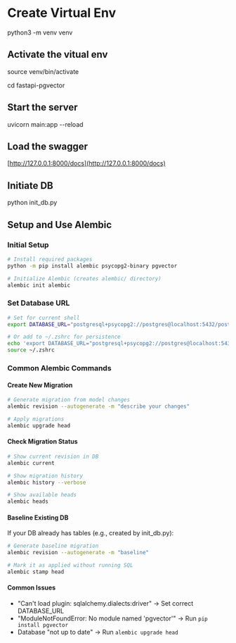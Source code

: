 # Create Virtual Env

python3 -m venv venv

## Activate the vitual env

source venv/bin/activate

cd fastapi-pgvector

## Start the server

uvicorn main:app --reload

## Load the swagger

[http://127.0.0.1:8000/docs](http://127.0.0.1:8000/docs)

## Initiate DB

python init_db.py

## Setup and Use Alembic

### Initial Setup

```bash
# Install required packages
python -m pip install alembic psycopg2-binary pgvector

# Initialize Alembic (creates alembic/ directory)
alembic init alembic
```

### Set Database URL

```bash
# Set for current shell
export DATABASE_URL="postgresql+psycopg2://postgres@localhost:5432/postgres"

# Or add to ~/.zshrc for persistence
echo 'export DATABASE_URL="postgresql+psycopg2://postgres@localhost:5432/postgres"' >> ~/.zshrc
source ~/.zshrc
```

### Common Alembic Commands

#### Create New Migration

```bash
# Generate migration from model changes
alembic revision --autogenerate -m "describe your changes"

# Apply migrations
alembic upgrade head
```

#### Check Migration Status

```bash
# Show current revision in DB
alembic current

# Show migration history
alembic history --verbose

# Show available heads
alembic heads
```

#### Baseline Existing DB

If your DB already has tables (e.g., created by init_db.py):

```bash
# Generate baseline migration
alembic revision --autogenerate -m "baseline"

# Mark it as applied without running SQL
alembic stamp head
```

#### Common Issues

- "Can't load plugin: sqlalchemy.dialects:driver" → Set correct DATABASE_URL
- "ModuleNotFoundError: No module named 'pgvector'" → Run `pip install pgvector`
- Database "not up to date" → Run `alembic upgrade head`
